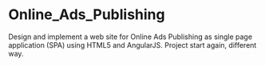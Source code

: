 # Online_Ads_Publishing
Design and implement a web site for Online Ads Publishing as single page application (SPA) using HTML5 and AngularJS. 
Project start again, different way.

